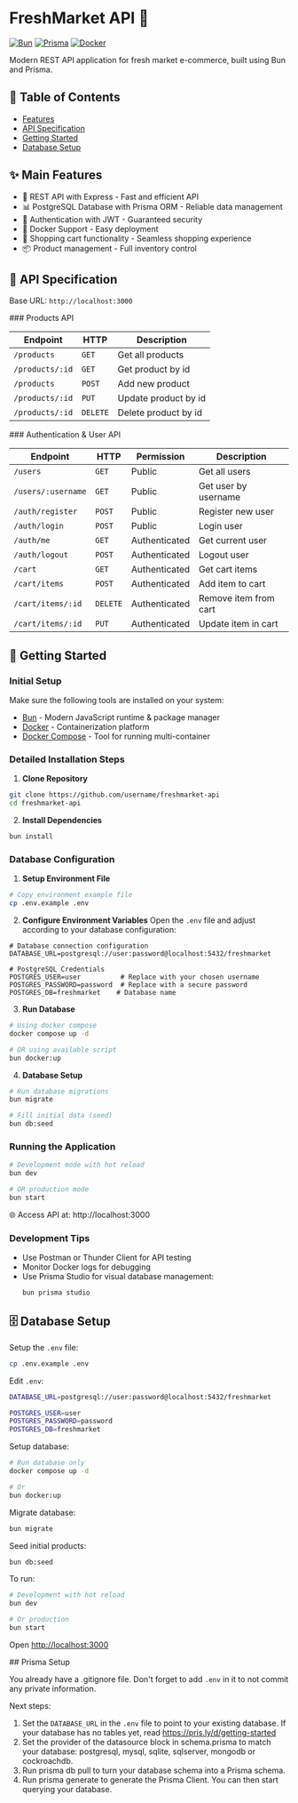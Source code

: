 # FreshMarket API 🛒

[![Bun](https://img.shields.io/badge/Bun-%23000000.svg?style=for-the-badge&logo=bun&logoColor=white)](https://bun.sh)
[![Prisma](https://img.shields.io/badge/Prisma-3982CE?style=for-the-badge&logo=Prisma&logoColor=white)](https://prisma.io)
[![Docker](https://img.shields.io/badge/docker-%230db7ed.svg?style=for-the-badge&logo=docker&logoColor=white)](https://docker.com)

<div id="description">
Modern REST API application for fresh market e-commerce, built using Bun and Prisma.
</div>

<div id="table-of-contents">
<h2>📑 Table of Contents</h2>

- [Features](#features)
- [API Specification](#api-specification)
- [Getting Started](#getting-started)
- [Database Setup](#database-setup)
</div>

<div id="features">
<h2>✨ Main Features</h2>

- 🚀 REST API with Express - Fast and efficient API
- 📊 PostgreSQL Database with Prisma ORM - Reliable data management
- 🔐 Authentication with JWT - Guaranteed security
- 🐳 Docker Support - Easy deployment
- 🛒 Shopping cart functionality - Seamless shopping experience
- 📦 Product management - Full inventory control
</div>

<div id="api-specification">
<h2>🔌 API Specification</h2>

Base URL: `http://localhost:3000`

<div id="products-api">
### Products API

| Endpoint        | HTTP     | Description          |
| --------------- | -------- | -------------------- |
| `/products`     | `GET`    | Get all products     |
| `/products/:id` | `GET`    | Get product by id    |
| `/products`     | `POST`   | Add new product      |
| `/products/:id` | `PUT`    | Update product by id |
| `/products/:id` | `DELETE` | Delete product by id |

</div>

<div id="auth-api">
### Authentication & User API

| Endpoint           | HTTP     | Permission    | Description           |
| ------------------ | -------- | ------------- | --------------------- |
| `/users`           | `GET`    | Public        | Get all users         |
| `/users/:username` | `GET`    | Public        | Get user by username  |
| `/auth/register`   | `POST`   | Public        | Register new user     |
| `/auth/login`      | `POST`   | Public        | Login user            |
| `/auth/me`         | `GET`    | Authenticated | Get current user      |
| `/auth/logout`     | `POST`   | Authenticated | Logout user           |
| `/cart`            | `GET`    | Authenticated | Get cart items        |
| `/cart/items`      | `POST`   | Authenticated | Add item to cart      |
| `/cart/items/:id`  | `DELETE` | Authenticated | Remove item from cart |
| `/cart/items/:id`  | `PUT`    | Authenticated | Update item in cart   |

</div>
</div>

<div id="getting-started">
<h2>🚀 Getting Started</h2>

### Initial Setup

Make sure the following tools are installed on your system:

- [Bun](https://bun.sh) - Modern JavaScript runtime & package manager
- [Docker](https://docker.com) - Containerization platform
- [Docker Compose](https://docs.docker.com/compose/) - Tool for running multi-container

### Detailed Installation Steps

1. **Clone Repository**

```bash
git clone https://github.com/username/freshmarket-api
cd freshmarket-api
```

2. **Install Dependencies**

```bash
bun install
```

### Database Configuration

1. **Setup Environment File**

```bash
# Copy environment example file
cp .env.example .env
```

2. **Configure Environment Variables**
   Open the `.env` file and adjust according to your database configuration:

```env
# Database connection configuration
DATABASE_URL=postgresql://user:password@localhost:5432/freshmarket

# PostgreSQL Credentials
POSTGRES_USER=user          # Replace with your chosen username
POSTGRES_PASSWORD=password  # Replace with a secure password
POSTGRES_DB=freshmarket    # Database name
```

3. **Run Database**

```bash
# Using docker compose
docker compose up -d

# OR using available script
bun docker:up
```

4. **Database Setup**

```bash
# Run database migrations
bun migrate

# Fill initial data (seed)
bun db:seed
```

### Running the Application

```bash
# Development mode with hot reload
bun dev

# OR production mode
bun start
```

🌐 Access API at: http://localhost:3000

### Development Tips

- Use Postman or Thunder Client for API testing
- Monitor Docker logs for debugging
- Use Prisma Studio for visual database management:
  ```bash
  bun prisma studio
  ```
  </div>

<div id="database-setup">
<h2>🗄️ Database Setup</h2>

Setup the `.env` file:

```sh
cp .env.example .env
```

Edit `.env`:

```sh
DATABASE_URL=postgresql://user:password@localhost:5432/freshmarket

POSTGRES_USER=user
POSTGRES_PASSWORD=password
POSTGRES_DB=freshmarket
```

Setup database:

```sh
# Run database only
docker compose up -d

# Or
bun docker:up
```

Migrate database:

```sh
bun migrate
```

Seed initial products:

```sh
bun db:seed
```

To run:

```sh
# Development with hot reload
bun dev

# Or production
bun start
```

Open <http://localhost:3000>

</div>

<div id="prisma-setup">
## Prisma Setup

You already have a .gitignore file. Don't forget to add `.env` in it to not commit any private information.

Next steps:

1. Set the `DATABASE_URL` in the `.env` file to point to your existing database. If your database has no tables yet, read <https://pris.ly/d/getting-started>
2. Set the provider of the datasource block in schema.prisma to match your database: postgresql, mysql, sqlite, sqlserver, mongodb or cockroachdb.
3. Run prisma db pull to turn your database schema into a Prisma schema.
4. Run prisma generate to generate the Prisma Client. You can then start querying your database.

</div>
